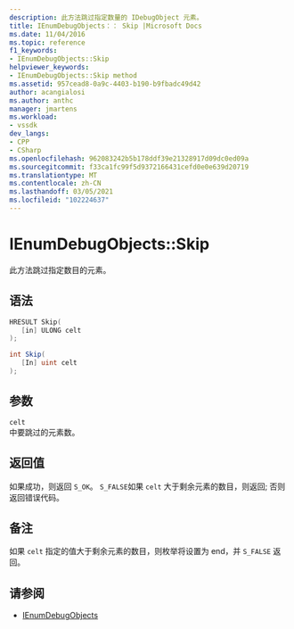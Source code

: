 ```yaml
---
description: 此方法跳过指定数量的 IDebugObject 元素。
title: IEnumDebugObjects：： Skip |Microsoft Docs
ms.date: 11/04/2016
ms.topic: reference
f1_keywords:
- IEnumDebugObjects::Skip
helpviewer_keywords:
- IEnumDebugObjects::Skip method
ms.assetid: 957cead8-0a9c-4403-b190-b9fbadc49d42
author: acangialosi
ms.author: anthc
manager: jmartens
ms.workload:
- vssdk
dev_langs:
- CPP
- CSharp
ms.openlocfilehash: 962083242b5b178ddf39e21328917d09dc0ed09a
ms.sourcegitcommit: f33ca1fc99f5d9372166431cefd0e0e639d20719
ms.translationtype: MT
ms.contentlocale: zh-CN
ms.lasthandoff: 03/05/2021
ms.locfileid: "102224637"
---
```

# <a name="ienumdebugobjectsskip"></a>IEnumDebugObjects::Skip
此方法跳过指定数目的元素。

## <a name="syntax"></a>语法

```cpp
HRESULT Skip(
   [in] ULONG celt
);
```

```csharp
int Skip(
   [In] uint celt
);
```

## <a name="parameters"></a>参数
`celt`\
中要跳过的元素数。

## <a name="return-value"></a>返回值
 如果成功，则返回 `S_OK`。 `S_FALSE`如果 `celt` 大于剩余元素的数目，则返回; 否则返回错误代码。

## <a name="remarks"></a>备注
 如果 `celt` 指定的值大于剩余元素的数目，则枚举将设置为 end，并 `S_FALSE` 返回。

## <a name="see-also"></a>请参阅
- [IEnumDebugObjects](../../../extensibility/debugger/reference/ienumdebugobjects.md)
